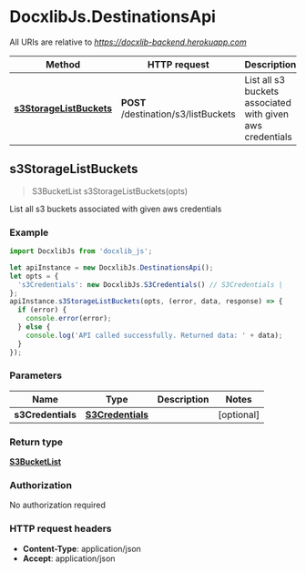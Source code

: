 # DocxlibJs.DestinationsApi

All URIs are relative to *https://docxlib-backend.herokuapp.com*

Method | HTTP request | Description
------------- | ------------- | -------------
[**s3StorageListBuckets**](DestinationsApi.md#s3StorageListBuckets) | **POST** /destination/s3/listBuckets | List all s3 buckets associated with given aws credentials



## s3StorageListBuckets

> S3BucketList s3StorageListBuckets(opts)

List all s3 buckets associated with given aws credentials

### Example

```javascript
import DocxlibJs from 'docxlib_js';

let apiInstance = new DocxlibJs.DestinationsApi();
let opts = {
  's3Credentials': new DocxlibJs.S3Credentials() // S3Credentials | 
};
apiInstance.s3StorageListBuckets(opts, (error, data, response) => {
  if (error) {
    console.error(error);
  } else {
    console.log('API called successfully. Returned data: ' + data);
  }
});
```

### Parameters


Name | Type | Description  | Notes
------------- | ------------- | ------------- | -------------
 **s3Credentials** | [**S3Credentials**](S3Credentials.md)|  | [optional] 

### Return type

[**S3BucketList**](S3BucketList.md)

### Authorization

No authorization required

### HTTP request headers

- **Content-Type**: application/json
- **Accept**: application/json

